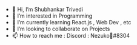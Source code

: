 - 👋 Hi, I’m Shubhankar Trivedi 
- 👀 I’m interested in Programming
- 🌱 I’m currently learning React.js , Web Dev , etc
- 💞️ I’m looking to collaborate on Projects
- 📫 How to reach me : Discord : Nezuko🌙#8304


